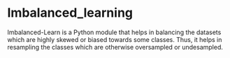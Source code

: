 # Imbalanced_learning
Imbalanced-Learn is a Python module that helps in balancing the datasets which are highly skewed or biased towards some classes. Thus, it helps in resampling the classes which are otherwise oversampled or undesampled.
